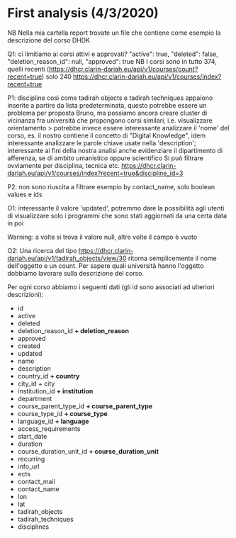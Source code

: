# First analysis (4/3/2020)

NB Nella mia cartella report trovate un file che contiene come esempio la descrizione del corso DHDK

Q1: ci limitiamo ai corsi attivi e approvati?
    "active": true,
    "deleted": false,
    "deletion_reason_id": null,
    "approved": true
   	NB I corsi sono in tutto 374, quelli recenti (https://dhcr.clarin-dariah.eu/api/v1/courses/count?recent=true) solo 240
   	https://dhcr.clarin-dariah.eu/api/v1/courses/index?recent=true

P1: discipline così come tadirah objects e tadirah techniques appaiono inserite a partire da lista predeterminata, questo potrebbe essere un problema per proposta Bruno, ma possiamo ancora creare cluster di vicinanza fra università che propongono corsi similari, i.e. visualizzare orientamento > potrebbe invece essere interessante analizzare il 'nome' del corso, es. il nostro contiene il concetto di "Digital Knowledge", idem interessante analizzare le parole chiave usate nella 'description'; interessante ai fini della nostra analisi anche evidenziare il dipartimento di afferenza, se di ambito umanistico oppure scientifico
Si può filtrare ovviamente per disciplina, tecnica etc. https://dhcr.clarin-dariah.eu/api/v1/courses/index?recent=true&discipline_id=3

P2: non sono riuscita a filtrare esempio by contact_name, solo boolean values e ids

O1: interessante il valore 'updated', potremmo dare la possibilità agli utenti di visualizzare solo i programmi che sono stati aggiornati da una certa data in poi

Warning: a volte si trova il valore null, altre volte il campo è vuoto

O2: Una ricerca del tipo https://dhcr.clarin-dariah.eu/api/v1/tadirah_objects/view/30 ritorna semplicemente il nome dell'oggetto e un count. Per sapere quali università hanno l'oggetto dobbiamo lavorare sulla descrizione del corso.




Per ogni corso abbiamo i seguenti dati (gli id sono associati ad ulteriori descrizioni):

- id
- active
- deleted
- deletion_reason_id **+ deletion_reason**
- approved
- created
- updated
- name
- description
- country_id **+ country**
- city_id + city
- institution_id **+ institution**
- department
- course_parent_type_id **+ course_parent_type**
- course_type_id **+ course_type**
- language_id **+ language**
- access_requirements
- start_date
- duration
- course_duration_unit_id **+ course_duration_unit**
- recurring
- info_url
- ects
- contact_mail
- contact_name
- lon
- lat
- tadirah_objects
- tadirah_techniques
- disciplines


















